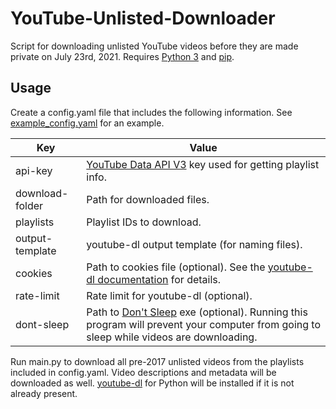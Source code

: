# YouTube-Unlisted-Downloader
Script for downloading unlisted YouTube videos before they are made private on July 23rd, 2021. Requires [Python 3](https://www.python.org/) and [pip](https://pypi.org/project/pip/).

## Usage
Create a config.yaml file that includes the following information. See [example_config.yaml](example_config.yaml) for an example.

| Key | Value |
| --- | --- |
| api-key | [YouTube Data API V3](https://developers.google.com/youtube/v3/getting-started) key used for getting playlist info. |
| download-folder | Path for downloaded files. |
| playlists | Playlist IDs to download. |
| output-template | youtube-dl output template (for naming files). |
| cookies | Path to cookies file (optional). See the [youtube-dl documentation](https://github.com/ytdl-org/youtube-dl/blob/master/README.md#how-do-i-pass-cookies-to-youtube-dl) for details. |
| rate-limit | Rate limit for youtube-dl (optional). |
| dont-sleep | Path to [Don't Sleep](https://www.softwareok.com/?seite=Microsoft/DontSleep) exe (optional). Running this program will prevent your computer from going to sleep while videos are downloading. |


Run main.py to download all pre-2017 unlisted videos from the playlists included in config.yaml. Video descriptions and metadata will be downloaded as well.
[youtube-dl](https://github.com/ytdl-org/youtube-dl) for Python will be installed if it is not already present.
